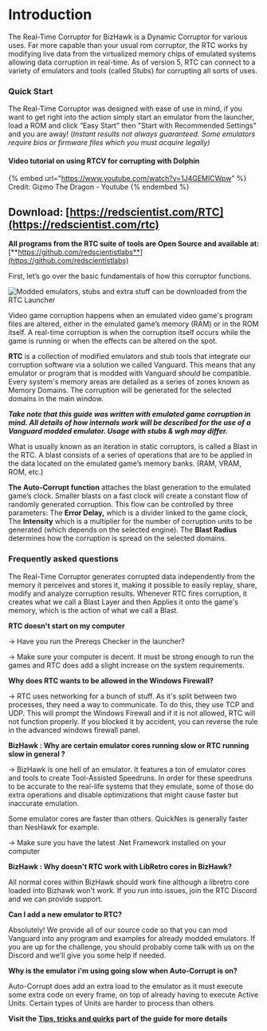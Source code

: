 # Introduction

The Real-Time Corruptor for BizHawk is a Dynamic Corruptor for various uses. Far more capable than your usual rom corruptor, the RTC works by modifying live data from the virtualized memory chips of emulated systems allowing data corruption in real-time. As of version 5, RTC can connect to a variety of emulators and tools (called Stubs) for corrupting all sorts of uses.

### Quick Start

The Real-Time Corruptor was designed with ease of use in mind, if you want to get right into the action simply start an emulator from the launcher, load a ROM and click “Easy Start” then "Start with Recommended Settings" and you are away! (_Instant results not always guaranteed. Some emulators require bios or firmware files which you must acquire legally)_

#### Video tutorial on using RTCV for corrupting with Dolphin

{% embed url="https://www.youtube.com/watch?v=1J4GEMICWpw" %}
Credit: Gizmo The Dragon - Youtube&#x20;
{% endembed %}

## Download: [https://redscientist.com/RTC](https://redscientist.com/rtc)

**All programs from the RTC suite of tools are Open Source and available at:** [**https://github.com/redscientistlabs**](https://github.com/redscientistlabs)

First, let’s go over the basic fundamentals of how this corruptor functions.

![Modded emulators, stubs and extra stuff can be downloaded from the RTC Launcher](../../.gitbook/assets/RTCLauncher.png)

Video game corruption happens when an emulated video game's program files are altered, either in the emulated game’s memory (RAM) or in the ROM itself. A real-time corruption is when the corruption itself occurs while the game is running or when the effects can be altered on the spot.

**RTC** is a collection of modified emulators and stub tools that integrate our corruption software via a solution we called Vanguard. This means that any emulator or program that is modded with Vanguard _should_ be compatible. Every system's memory areas are detailed as a series of zones known as Memory Domains. The corruption will be generated for the selected domains in the main window.&#x20;



_**Take note that this guide was written with emulated game corruption in mind. All details of how internals work will be described for the use of a Vanguard modded emulator. Usage with stubs & wgh may differ.**_



What is usually known as an iteration in static corruptors, is called a Blast in the RTC. A blast consists of a series of operations that are to be applied in the data located on the emulated game’s memory banks. (RAM, VRAM, ROM, etc.)

**The Auto-Corrupt function** attaches the blast generation to the emulated game’s clock. Smaller blasts on a fast clock will create a constant flow of randomly generated corruption. This flow can be controlled by three parameters: The **Error Delay,** which is a divider linked to the game clock, The **Intensity** which is a multiplier for the number of corruption units to be generated (which depends on the selected engine). The **Blast Radius** determines how the corruption is spread on the selected domains.

### Frequently asked questions

The Real-Time Corruptor generates corrupted data independently from the memory it perceives and stores it, making it possible to easily replay, share, modify and analyze corruption results. Whenever RTC fires corruption, it creates what we call a Blast Layer and then Applies it onto the game's memory, which is the action of what we call a Blast.

**RTC doesn't start on my computer**

\-> Have you run the Prereqs Checker in the launcher?

\-> Make sure your computer is decent. It must be strong enough to run the games and RTC does add a slight increase on the system requirements.

&#x20;**Why does RTC wants to be allowed in the Windows Firewall?**

\-> RTC uses networking for a bunch of stuff. As it's split between two processes, they need a way to communicate. To do this, they use TCP and UDP. This will prompt the Windows Firewall and if it is not allowed, RTC will not function properly. If you blocked it by accident, you can reverse the rule in the advanced windows firewall panel.

&#x20;**BizHawk : Why are certain emulator cores running slow or RTC running slow in general ?**

\-> BizHawk is one hell of an emulator. It features a ton of emulator cores and tools to create Tool-Assisted Speedruns. In order for these speedruns to be accurate to the real-life systems that they emulate, some of those do extra operations and disable optimizations that might cause faster but inaccurate emulation.

Some emulator cores are faster than others. QuickNes is generally faster than NesHawk for example.

\-> Make sure you have the latest .Net Framework installed on your computer

**BizHawk : Why doesn't RTC work with LibRetro cores in BizHawk?**

All normal cores within BizHawk should work fine although a libretro core loaded into Bizhawk won't work. If you run into issues, join the RTC Discord and we can provide support.

**Can I add a new emulator to RTC?**

Absolutely! We provide all of our source code so that you can mod Vanguard into any program and examples for already modded emulators. If you are up for the challenge, you should probably come talk with us on the Discord and we'll give you some help if needed.

**Why is the emulator i'm using going slow when Auto-Corrupt is on?**

Auto-Corrupt does add an extra load to the emulator as it must execute some extra code on every frame, on top of already having to execute Active Units. Certain types of Units are harder to process than others.

**Visit the** [**Tips, tricks and quirks**](https://corrupt.wiki/corruptors/rtc-real-time-corruptor/4.html) **part of the guide for more details**
